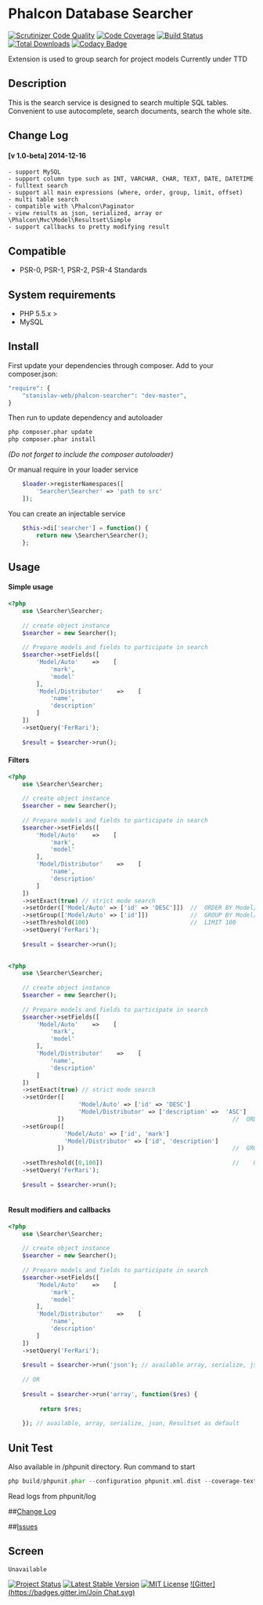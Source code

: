 # Phalcon Database Searcher

[![Scrutinizer Code Quality](https://scrutinizer-ci.com/g/stanislav-web/Searcher/badges/quality-score.png?b=master)](https://scrutinizer-ci.com/g/stanislav-web/Searcher/?branch=master) [![Code Coverage](https://scrutinizer-ci.com/g/stanislav-web/Searcher/badges/coverage.png?b=master)](https://scrutinizer-ci.com/g/stanislav-web/Searcher/?branch=master) [![Build Status](https://travis-ci.org/stanislav-web/Searcher.svg?branch=master)](https://travis-ci.org/stanislav-web/Searcher) [![Total Downloads](https://poser.pugx.org/stanislav-web/phalcon-searcher/downloads.svg)](https://packagist.org/packages/stanislav-web/phalcon-searcher) [![Codacy Badge](https://www.codacy.com/project/badge/d616577e94f64a1a9678e18676845dda)](https://www.codacy.com/public/stanisov/Searcher)

Extension is used to group search for project models Currently under TTD

## Description
This is the search service is designed to search multiple SQL tables. Convenient to use autocomplete, search documents, search the whole site.

## Change Log 

#### [v 1.0-beta] 2014-12-16
    - support MySQL
    - support column type such as INT, VARCHAR, CHAR, TEXT, DATE, DATETIME
    - fulltext search
    - support all main expressions (where, order, group, limit, offset)
    - multi table search
    - compatible with \Phalcon\Paginator
    - view results as json, serialized, array or \Phalcon\Mvc\Model\Resultset\Simple
    - support callbacks to pretty modifying result

## Compatible
- PSR-0, PSR-1, PSR-2, PSR-4 Standards

## System requirements
- PHP 5.5.x >
- MySQL

## Install
First update your dependencies through composer. Add to your composer.json:
```php
"require": {
    "stanislav-web/phalcon-searcher": "dev-master",
}
```
Then run to update dependency and autoloader 
```python
php composer.phar update
php composer.phar install
```
_(Do not forget to include the composer autoloader)_

Or manual require in your loader service
```php
    $loader->registerNamespaces([
        'Searcher\Searcher' => 'path to src'
    ]);
```
You can create an injectable service
```php
    $this->di['searcher'] = function() {
        return new \Searcher\Searcher();
    };
```
## Usage

#### Simple usage

```php
<?php 
    use \Searcher\Searcher;
     
    // create object instance
    $searcher = new Searcher();
    
    // Prepare models and fields to participate in search
    $searcher->setFields([
        'Model/Auto'    =>    [
            'mark',
            'model'
        ],
        'Model/Distributor'    =>    [
            'name',
            'description'
        ]
    ])
    ->setQuery('FerRari');
    
    $result = $searcher->run();
```

#### Filters

```php
<?php 
    use \Searcher\Searcher;
     
    // create object instance
    $searcher = new Searcher();
    
    // Prepare models and fields to participate in search
    $searcher->setFields([
        'Model/Auto'    =>    [
            'mark',
            'model'
        ],
        'Model/Distributor'    =>    [
            'name',
            'description'
        ]
    ])
    ->setExact(true) // strict mode search 
    ->setOrder(['Model/Auto' => ['id' => 'DESC']])  //  ORDER BY Model/Auto.id DESC
    ->setGroup(['Model/Auto' => ['id']])            //  GROUP BY Model/Auto.id
    ->setThreshold(100)                             //  LIMIT 100
    ->setQuery('FerRari');
    
    $result = $searcher->run();
    
```

```php
<?php 
    use \Searcher\Searcher;
     
    // create object instance
    $searcher = new Searcher();
    
    // Prepare models and fields to participate in search
    $searcher->setFields([
        'Model/Auto'    =>    [
            'mark',
            'model'
        ],
        'Model/Distributor'    =>    [
            'name',
            'description'
        ]
    ])
    ->setExact(true) // strict mode search 
    ->setOrder([
                    'Model/Auto' => ['id' => 'DESC']
                    'Model/Distributor' => ['description' =>  'ASC']
              ])                                                //  ORDER BY Model/Auto.id DESC, Model/Distributor.description ASC
    ->setGroup([
                'Model/Auto' => ['id', 'mark']
                'Model/Distributor' => ['id', 'description']
              ])                                                //  GROUP BY Model/Auto.id, Model/Auto.mark, Model/Distributor.id, Model/Distributor.description 
    
    ->setThreshold([0,100])                                     //    OFFSET 0, LIMIT 100
    ->setQuery('FerRari');
    
    $result = $searcher->run();
    
```

#### Result modifiers and callbacks
```php
<?php 
    use \Searcher\Searcher;
     
    // create object instance
    $searcher = new Searcher();
    
    // Prepare models and fields to participate in search
    $searcher->setFields([
        'Model/Auto'    =>    [
            'mark',
            'model'
        ],
        'Model/Distributor'    =>    [
            'name',
            'description'
        ]
    ])
    ->setQuery('FerRari');
    
    $result = $searcher->run('json'); // available array, serialize, json, Resultset as default
    
    // OR
    
    $result = $searcher->run('array', function($res) {
        
         return $res;
             
    }); // available, array, serialize, json, Resultset as default

```

## Unit Test
Also available in /phpunit directory. Run command to start
```php
php build/phpunit.phar --configuration phpunit.xml.dist --coverage-text
```

Read logs from phpunit/log

##[Change Log](https://github.com/stanislav-web/Searcher/blob/master/CHANGELOG.md "Change Log")

##[Issues](https://github.com/stanislav-web/Searcher/issues "Issues")

## Screen
```
Unavailable
```
[![Project Status](http://stillmaintained.com/stanislav-web/Searcher.svg)](http://stillmaintained.com/stanislav-web/Searcher) [![Latest Stable Version](https://poser.pugx.org/stanislav-web/phalcon-searcher/v/stable.svg)](https://packagist.org/packages/stanislav-web/phalcon-searcher) [![MIT License](https://poser.pugx.org/stanislav-web/phalcon-searcher/license.svg)](https://packagist.org/packages/stanislav-web/phalcon-searcher) [![Gitter](https://badges.gitter.im/Join Chat.svg)](https://gitter.im/stanislav-web/Searcher?utm_source=badge&utm_medium=badge&utm_campaign=pr-badge&utm_content=body_badge)

